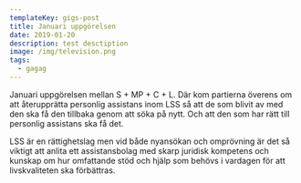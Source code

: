 ```yaml
---
templateKey: gigs-post
title: Januari uppgörelsen
date: 2019-01-20
description: test desctiption
image: /img/television.png
tags:
  - gagag
---
```

Januari uppgörelsen mellan S + MP + C + L. Där kom partierna överens om att
återupprätta personlig assistans inom LSS så att de som blivit av med den ska
få den tillbaka genom att söka på nytt. Och att den som har rätt till personlig
assistans ska få det.

LSS är en rättighetslag men vid både nyansökan och omprövning är det så
viktigt att anlita ett assistansbolag med skarp juridisk kompetens och kunskap
om hur omfattande stöd och hjälp som behövs i vardagen för att livskvaliteten
ska förbättras.
